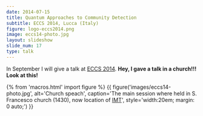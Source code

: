 ```yaml
---
date: 2014-07-15
title: Quantum Approaches to Community Detection
subtitle: ECCS 2014, Lucca (Italy)
figure: logo-eccs2014.png
image: eccs14-photo.jpg
layout: slideshow
slide_num: 17
type: talk
---
```


In September I will give a talk at [ECCS 2014](http://www.eccs14.eu).
**Hey, I gave a talk in a church!!! Look at this!**


{% from 'macros.html' import figure %}
{{ figure('images/eccs14-photo.jpg',
          alt='Church speach',
          caption='The main session where held in S. Francesco church (1430),
                   now location of <a href="http://www.imtlucca.it/">IMT</a>',
          style='width:20em; margin: 0 auto;') }}
